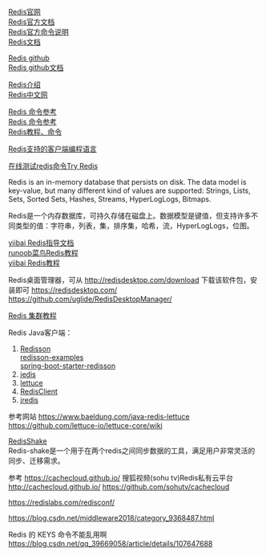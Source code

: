 [Redis官网](https://redis.io)  
[Redis官方文档](http://redis.io/documentation)  
[Redis官方命令说明](https://redis.io/commands)  
[Redis文档](https://redis.io/topics/quickstart)  

[Redis github](https://github.com/redis/redis)  
[Redis github文档](https://github.com/redis/redis-doc)  


[Redis介绍](https://www.oschina.net/p/redis)  
[Redis中文网](http://www.redis.cn/)  

[Redis 命令参考](http://redisdoc.com/)  
[Redis 命令参考](http://doc.redisfans.com/)  
[Redis教程、命令](http://www.redis.net.cn/order/)  

[Redis支持的客户端编程语言](http://redis.io/clients)  

[在线测试redis命令Try Redis](http://try.redis.io/)  


Redis is an in-memory database that persists on disk. The data model is key-value, but many different kind of values are supported: Strings, Lists, Sets, Sorted Sets, Hashes, Streams, HyperLogLogs, Bitmaps.

Redis是一个内存数据库，可持久存储在磁盘上。数据模型是键值，但支持许多不同类型的值：字符串，列表，集，排序集，哈希，流，HyperLogLogs，位图。



[yiibai Redis指导文档](http://www.yiibai.com/redis/redis_quick_guide.html)  
[runoob菜鸟Redis教程](http://www.runoob.com/redis/redis-tutorial.html)  
[yiibai Redis教程](http://www.yiibai.com/redis/)  




Redis桌面管理器，可从 http://redisdesktop.com/download 下载该软件包，安装即可
https://redisdesktop.com/
https://github.com/uglide/RedisDesktopManager/



[Redis 集群教程](http://www.redis.cn/topics/cluster-tutorial.html)



Redis Java客户端：

1. [Redisson](https://github.com/redisson/redisson)  
   [redisson-examples](https://github.com/redisson/redisson-examples)  
   [spring-boot-starter-redisson](https://github.com/linux-china/spring-boot-starter-redisson)  
2. [jedis](https://github.com/xetorthio/jedis)  
3. [lettuce](https://github.com/lettuce-io/lettuce-core)
4. [RedisClient](https://github.com/caoxinyu/RedisClient)
5. [jredis](https://github.com/alphazero/jredis)




参考网站
https://www.baeldung.com/java-redis-lettuce
https://github.com/lettuce-io/lettuce-core/wiki


[RedisShake](https://github.com/alibaba/RedisShake)  
Redis-shake是一个用于在两个redis之间同步数据的工具，满足用户非常灵活的同步、迁移需求。





参考
https://cachecloud.github.io/
搜狐视频(sohu tv)Redis私有云平台 http://cachecloud.github.io/
https://github.com/sohutv/cachecloud




https://redislabs.com/redisconf/

https://blog.csdn.net/middleware2018/category_9368487.html

Redis 的 KEYS 命令不能乱用啊
https://blog.csdn.net/qq_39669058/article/details/107647688







